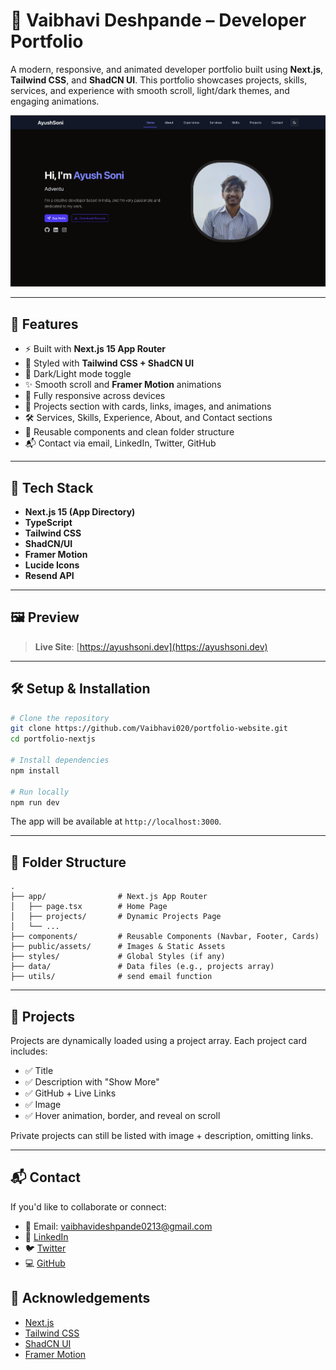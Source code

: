# 💼 Vaibhavi Deshpande – Developer Portfolio

A modern, responsive, and animated developer portfolio built using **Next.js**, **Tailwind CSS**, and **ShadCN UI**. This portfolio showcases projects, skills, services, and experience with smooth scroll, light/dark themes, and engaging animations.

![Portfolio Screenshot](./public/assets/portfolio-preview.png)

---

## 🚀 Features

- ⚡ Built with **Next.js 15 App Router**
- 🎨 Styled with **Tailwind CSS + ShadCN UI**
- 🌙 Dark/Light mode toggle
- ✨ Smooth scroll and **Framer Motion** animations
- 📱 Fully responsive across devices
- 🧠 Projects section with cards, links, images, and animations
- 🛠 Services, Skills, Experience, About, and Contact sections
- 📎 Reusable components and clean folder structure
- 📬 Contact via email, LinkedIn, Twitter, GitHub

---

## 📂 Tech Stack

- **Next.js 15 (App Directory)**
- **TypeScript**
- **Tailwind CSS**
- **ShadCN/UI**
- **Framer Motion**
- **Lucide Icons**
- **Resend API**

---

## 🖼 Preview

> **Live Site**: [https://ayushsoni.dev](https://ayushsoni.dev)

---

## 🛠 Setup & Installation

```bash
# Clone the repository
git clone https://github.com/Vaibhavi020/portfolio-website.git
cd portfolio-nextjs

# Install dependencies
npm install

# Run locally
npm run dev
```

The app will be available at `http://localhost:3000`.

---

## 📁 Folder Structure

```
.
├── app/                # Next.js App Router
│   ├── page.tsx        # Home Page
│   ├── projects/       # Dynamic Projects Page
│   └── ...
├── components/         # Reusable Components (Navbar, Footer, Cards)
├── public/assets/      # Images & Static Assets
├── styles/             # Global Styles (if any)
├── data/               # Data files (e.g., projects array)
├── utils/              # send email function
```

---

## 📸 Projects

Projects are dynamically loaded using a project array. Each project card includes:

- ✅ Title
- ✅ Description with "Show More"
- ✅ GitHub + Live Links
- ✅ Image
- ✅ Hover animation, border, and reveal on scroll

Private projects can still be listed with image + description, omitting links.

---

## 📬 Contact

If you'd like to collaborate or connect:

- 📧 Email: [vaibhavideshpande0213@gmail.com](mailto:vaibhavideshpande0213@gmail.com)
- 🔗 [LinkedIn](https://www.linkedin.com/in/vaibhavi020/)
- 🐦 [Twitter](https://twitter.com/)
- 💻 [GitHub](https://github.com/Vaibhavi020)

## 🙏 Acknowledgements

- [Next.js](https://nextjs.org/)
- [Tailwind CSS](https://tailwindcss.com/)
- [ShadCN UI](https://ui.shadcn.dev/)
- [Framer Motion](https://www.framer.com/motion/)
